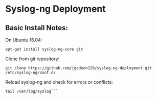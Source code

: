 # Syslog-ng Deployment

## Basic Install Notes:
On Ubuntu 16.04:

```apt-get install syslog-ng-core git```

Clone from git repository:

```git clone https://github.com/jgedeon120/syslog-ng-deployment.git /etc/syslog-ng/conf.d/```

Reload syslog-ng and check for errors or conflicts:

```systemctl reload syslog-ng
tail /var/log/syslog```

